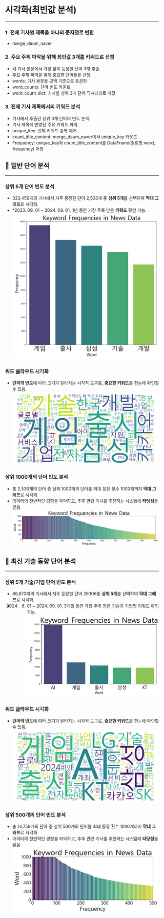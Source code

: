 # 시각화(최빈값 분석)

---

### 1. 전체 기사별 제목을 하나의 문자열로 변환
- merge_daum_naver

### 2. 주요 주제 파악을 위해 최빈값 3개를 키워드로 선정
- 각 기사 본문에서 가장 많이 등장한 단어 3개 추출.
- 주요 주제 파악을 위해 중요한 단어들을 선정.
- words: 기사 본문을 공백 기준으로 토큰화
- word_counts: 단어 빈도 카운트
- word_count_dict: 기사별 상위 3개 단어 딕셔너리로 저장


### 3. 전체 기사 제목에서의 키워드 분석
- 기사에서 추출된 상위 3개 단어의 빈도 분석.
- 기사 제목에 반영된 주요 키워드 파악.
- unique_key: 전체 키워드  중복 제거
- count_title_content: merge_daum_naver에서 unique_key 카운드 
- Frequency: unique_key와 count_title_content를 DataFrame(컬럼명:word, frequency) 저장

## 🔔 일반 단어 분석
---
### 상위 5개 단어 빈도 분석
- 323,456개의 기사에서 자주 등장한 단어 2,536개 중 **상위 5개**를 선택하여 **막대 그래프**로 시각화.
- *2023. 09. 01 ~ 2024. 09. 01, 1년 동안 가장 주목 받은 **키워드** 확인 가능.
![상위 5개 단어 빈도 분석](./visualization_basics/barplot5.png)


### 워드 클라우드 시각화
- **단어의 빈도**에 따라 크기가 달라지는 시각적 도구로, **중요한 키워드**를 한눈에 확인할 수 있음.
![워드 클라우드](./visualization_basics/WordCloud.png)


### 상위 1000개의 단어 빈도 분석
- 총 2,536개의 단어 중 상위 1000개의 단어를 최대 등장 횟수 1000개까지 **막대 그래프**로 시각화.
- 데이터의 전반적인 경향을 파악하고, 추후 관련 기사를 추천하는 시스템에 **타당성**을 얻음.
![barplot](./visualization_basics/barplot.png)



## 🔎 최신 기술 동향 단어 분석
---

### 상위 5개 기술/기업 단어 빈도 분석
- 86,970개의 기사에서 자주 등장한 단어 29,106중 **상위 5개**를 선택하여 **막대 그래프**로 시각화.
- 2024. 06. 01 ~ 2024. 09. 01, 3개월 동안 가장 주목 받은 기술과 기업명 키워드 확인 가능.
![IT상위 5개 단어 빈도 분석](./visualization_IT/barplot5.png)


### 워드 클라우드 시각화
- **단어의 빈도**에 따라 크기가 달라지는 시각적 도구로, **중요한 키워드**를 한눈에 확인할 수 있음.
![IT워드 클라우드](./visualization_IT/WordCloud.png)


### 상위 500개의 단어 빈도 분석
- 총 14,759개의 단어 중 상위 500개의 단어를 최대 등장 횟수 1000개까지 **막대 그래프**로 시각화.
- 데이터의 전반적인 경향을 파악하고, 추후 관련 기사를 추천하는 시스템에 **타당성**을 얻음.
![ITbarplot](./visualization_IT/barplot.png)
